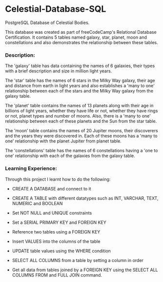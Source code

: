 # Celestial-Database-SQL
PostgreSQL Database of Celestial Bodies.

This database was created as part of freeCodeCamp's Relational Database Certification.
It contains 5 tables named galaxy, star, planet, moon and constellations and also demonstrates the relationship between these tables.

### Description:

The 'galaxy' table has data containing the names of 6 galaxies, their types with a brief description and size in million light years.

The 'star' table has the names of 6 stars in the Milky Way galaxy, their age and distance from earth in light years and also establishes a 'many to one' relationship between each of the stars and the Milky Way galaxy from the galaxy table.

The 'planet' table contains the names of 13 planets along with their age in billions of light years, whether they have life or not, whether they have rings or not, planet types and number of moons.  Also, there is a 'many to one' relationship between each of these planets and the Sun from the star table.

The 'moon' table contains the names of 20 Jupiter moons, their discoverers and the years they were discovered in. Each of these moons has a 'many to one' relationship with the planet Jupiter from planet table.

The 'constellations' table has the names of 6 constellations having a 'one to one' relationship with each of the galaxies from the galaxy table.

### Learning Experience:

Through this project I learnt how to do the following:

- CREATE A DATABASE and connect to it

- CREATE A TABLE with different datatypes such as INT, VARCHAR, TEXT, NUMERIC and BOOLEAN 

- Set NOT NULL and UNIQUE constraints

- Set a SERIAL PRIMARY KEY and FOREIGN KEY

- Reference two tables using a FOREIGN KEY

- Insert VALUES into the columns of the table

- UPDATE table values using the WHERE condition

- SELECT ALL COLUMNS from a table by setting a column in order

- Get all data from tables joined by a FOREIGN KEY using the SELECT ALL COLUMNS FROM and FULL JOIN command.
